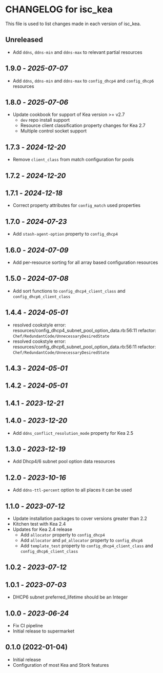 # CHANGELOG for isc_kea

This file is used to list changes made in each version of isc_kea.

## Unreleased

- Add `ddns`, `ddns-min` and `ddns-max` to relevant partial resources

## 1.9.0 - *2025-07-07*

- Add `ddns`, `ddns-min` and `ddns-max` to `config_dhcp4` and `config_dhcp6` resources

## 1.8.0 - *2025-07-06*

- Update cookbook for support of Kea version >= v2.7
  - `dev` repo install support
  - Resource client classification property changes for Kea 2.7
  - Multiple control socket support

## 1.7.3 - *2024-12-20*

- Remove `client_class` from match configuration for pools

## 1.7.2 - *2024-12-20*

## 1.7.1 - *2024-12-18*

- Correct property attributes for `config_match` used properties

## 1.7.0 - *2024-07-23*

- Add `stash-agent-option` property to `config_dhcp4`

## 1.6.0 - *2024-07-09*

- Add per-resource sorting for all array based configuration resources

## 1.5.0 - *2024-07-08*

- Add sort functions to `config_dhcp4_client_class` and `config_dhcp6_client_class`

## 1.4.4 - *2024-05-01*

- resolved cookstyle error: resources/config_dhcp4_subnet_pool_option_data.rb:56:11 refactor: `Chef/RedundantCode/UnnecessaryDesiredState`
- resolved cookstyle error: resources/config_dhcp6_subnet_pool_option_data.rb:56:11 refactor: `Chef/RedundantCode/UnnecessaryDesiredState`

## 1.4.3 - *2024-05-01*

## 1.4.2 - *2024-05-01*

## 1.4.1 - *2023-12-21*

## 1.4.0 - *2023-12-20*

- Add `ddns_conflict_resolution_mode` property for Kea 2.5

## 1.3.0 - *2023-12-19*

- Add Dhcp4/6 subnet pool option data resources

## 1.2.0 - *2023-10-16*

- Add `ddns-ttl-percent` option to all places it can be used

## 1.1.0 - *2023-07-12*

- Update installation packages to cover versions greater than 2.2
- Kitchen test with Kea 2.4
- Updates for Kea 2.4 release
  - Add `allocator` property to `config_dhcp4`
  - Add `allocator` and `pd_allocator` property to `config_dhcp6`
  - Add `template_test` property to `config_dhcp4_client_class` and `config_dhcp6_client_class`

## 1.0.2 - *2023-07-12*

## 1.0.1 - *2023-07-03*

- DHCP6 subnet preferred_lifetime should be an Integer

## 1.0.0 - *2023-06-24*

- Fix CI pipeline
- Initial release to supermarket

## 0.1.0 (2022-01-04)

- Initial release
- Configuration of most Kea and Stork features
